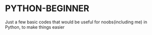 # PYTHON-BEGINNER
Just a few basic codes that would be useful for noobs(including me) in Python, to make things easier
